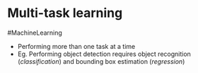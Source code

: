 # Multi-task learning
#MachineLearning
- Performing more than one task at a time
- Eg. Performing object detection requires object recognition (*classification*) and bounding box estimation (*regression*)
